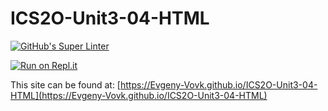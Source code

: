 # ICS2O-Unit3-04-HTML

[![GitHub's Super Linter](https://github.com/Evgeny-Vovk/ICS2O-Unit3-04-HTML/workflows/GitHub's%20Super%20Linter/badge.svg)](https://github.com/Evgeny-Vovk/ICS2O-Unit3-04-HTML/actions)

[![Run on Repl.it](https://repl.it/badge/github/Evgeny-Vovk/ICS2O-Unit3-04-HTML)](https://repl.it/github/Evgeny-Vovk/ICS2O-Unit3-04-HTML)

This site can be found at: [https://Evgeny-Vovk.github.io/ICS2O-Unit3-04-HTML](https://Evgeny-Vovk.github.io/ICS2O-Unit3-04-HTML)
